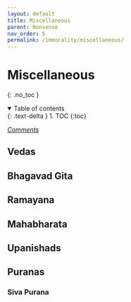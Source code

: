 ```yaml
---
layout: default
title: Miscellaneous
parent: Nonsense
nav_order: 5
permalink: /immorality/miscellaneous/
---
```

# Miscellaneous
{: .no_toc }
<details open markdown="block">
  <summary>
    Table of contents
  </summary>
  {: .text-delta }
1. TOC
{:toc}
</details>

[*Comments*]({{site.url}}{{page.url}}#comments)

## Vedas

## Bhagavad Gita

## Ramayana

## Mahabharata

## Upanishads

## Puranas

### Siva Purana